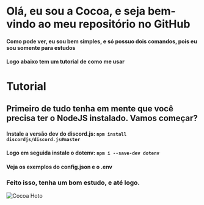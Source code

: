 # Olá, eu sou a Cocoa, e seja bem-vindo ao meu repositório no GitHub
#### Como pode ver, eu sou bem simples, e só possuo dois comandos, pois eu sou somente para estudos
#### Logo abaixo tem um tutorial de como me usar

# Tutorial
## Primeiro de tudo tenha em mente que você precisa ter o NodeJS instalado. Vamos começar?

#### Instale a versão dev do discord.js: ``npm install discordjs/discord.js#master``
#### Logo em seguida instale o dotenv: ``npm i --save-dev dotenv``
#### Veja os exemplos do config.json e o .env

### Feito isso, tenha um bom estudo, e até logo.

![Cocoa Hoto](https://repository-images.githubusercontent.com/213796914/e4822480-ea23-11e9-81b1-9e7ed142f4c5)